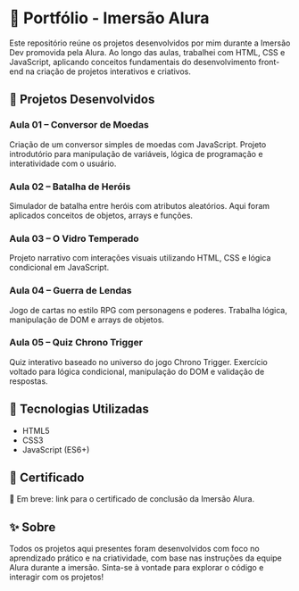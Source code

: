 # 📒 Portfólio - Imersão Alura

Este repositório reúne os projetos desenvolvidos por mim durante a Imersão Dev promovida pela Alura. Ao longo das aulas, trabalhei com HTML, CSS e JavaScript, aplicando conceitos fundamentais do desenvolvimento front-end na criação de projetos interativos e criativos.

## 🚀 Projetos Desenvolvidos

### Aula 01 – Conversor de Moedas
Criação de um conversor simples de moedas com JavaScript. Projeto introdutório para manipulação de variáveis, lógica de programação e interatividade com o usuário.

### Aula 02 – Batalha de Heróis
Simulador de batalha entre heróis com atributos aleatórios. Aqui foram aplicados conceitos de objetos, arrays e funções.

### Aula 03 – O Vidro Temperado
Projeto narrativo com interações visuais utilizando HTML, CSS e lógica condicional em JavaScript.

### Aula 04 – Guerra de Lendas
Jogo de cartas no estilo RPG com personagens e poderes. Trabalha lógica, manipulação de DOM e arrays de objetos.

### Aula 05 – Quiz Chrono Trigger
Quiz interativo baseado no universo do jogo Chrono Trigger. Exercício voltado para lógica condicional, manipulação do DOM e validação de respostas.

## 🧠 Tecnologias Utilizadas

- HTML5  
- CSS3  
- JavaScript (ES6+)

## 📜 Certificado

📄 Em breve: link para o certificado de conclusão da Imersão Alura.

## ✨ Sobre

Todos os projetos aqui presentes foram desenvolvidos com foco no aprendizado prático e na criatividade, com base nas instruções da equipe Alura durante a imersão. Sinta-se à vontade para explorar o código e interagir com os projetos!
